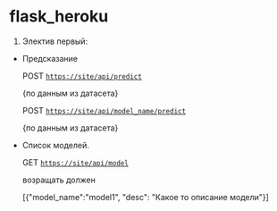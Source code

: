 # flask_heroku
1. Электив первый:
- Предсказание
    
    POST [`https://site/api/predict`](https://site/api/predict)
    
    {по данным из датасета}
    
    POST [`https://site/api/model_name/predict`](https://site/api/model_name/predict)
    
    {по данным из датасета}
    
- Список моделей.
    
    GET [`https://site/api/model`](https://site/api/model)
    
    возращать должен
    
    [{"model_name":"model1",
    "desc": "Какое то описание модели"}]
